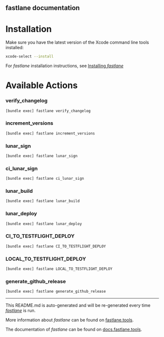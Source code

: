 fastlane documentation
----

# Installation

Make sure you have the latest version of the Xcode command line tools installed:

```sh
xcode-select --install
```

For _fastlane_ installation instructions, see [Installing _fastlane_](https://docs.fastlane.tools/#installing-fastlane)

# Available Actions

### verify_changelog

```sh
[bundle exec] fastlane verify_changelog
```



### increment_versions

```sh
[bundle exec] fastlane increment_versions
```



### lunar_sign

```sh
[bundle exec] fastlane lunar_sign
```



### ci_lunar_sign

```sh
[bundle exec] fastlane ci_lunar_sign
```



### lunar_build

```sh
[bundle exec] fastlane lunar_build
```



### lunar_deploy

```sh
[bundle exec] fastlane lunar_deploy
```



### CI_TO_TESTFLIGHT_DEPLOY

```sh
[bundle exec] fastlane CI_TO_TESTFLIGHT_DEPLOY
```



### LOCAL_TO_TESTFLIGHT_DEPLOY

```sh
[bundle exec] fastlane LOCAL_TO_TESTFLIGHT_DEPLOY
```



### generate_github_release

```sh
[bundle exec] fastlane generate_github_release
```



----

This README.md is auto-generated and will be re-generated every time [_fastlane_](https://fastlane.tools) is run.

More information about _fastlane_ can be found on [fastlane.tools](https://fastlane.tools).

The documentation of _fastlane_ can be found on [docs.fastlane.tools](https://docs.fastlane.tools).
